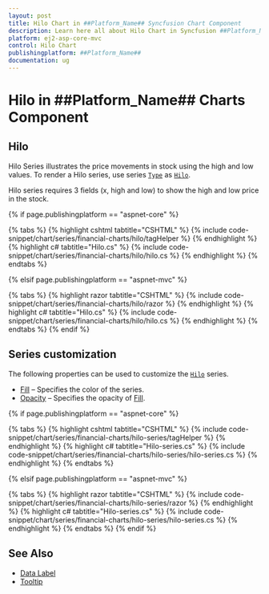 ```yaml
---
layout: post
title: Hilo Chart in ##Platform_Name## Syncfusion Chart Component
description: Learn here all about Hilo Chart in Syncfusion ##Platform_Name## Chart component of Syncfusion Essential JS 2 and more.
platform: ej2-asp-core-mvc
control: Hilo Chart
publishingplatform: ##Platform_Name##
documentation: ug
---
```



# Hilo in ##Platform_Name## Charts Component

## Hilo

Hilo Series illustrates the price movements in stock using the high and low values. To render a Hilo series, use series [`Type`](https://help.syncfusion.com/cr/aspnetcore-js2/Syncfusion.EJ2.Charts.ChartSeries.html#Syncfusion_EJ2_Charts_ChartSeries_Type) as [`Hilo`](https://help.syncfusion.com/cr/aspnetcore-js2/Syncfusion.EJ2.Charts.ChartSeriesType.html#Syncfusion_EJ2_Charts_ChartSeriesType_Hilo).

Hilo series requires 3 fields (x, high and low) to show the high and low price in the stock.

{% if page.publishingplatform == "aspnet-core" %}

{% tabs %}
{% highlight cshtml tabtitle="CSHTML" %}
{% include code-snippet/chart/series/financial-charts/hilo/tagHelper %}
{% endhighlight %}
{% highlight c# tabtitle="Hilo.cs" %}
{% include code-snippet/chart/series/financial-charts/hilo/hilo.cs %}
{% endhighlight %}
{% endtabs %}

{% elsif page.publishingplatform == "aspnet-mvc" %}

{% tabs %}
{% highlight razor tabtitle="CSHTML" %}
{% include code-snippet/chart/series/financial-charts/hilo/razor %}
{% endhighlight %}
{% highlight c# tabtitle="Hilo.cs" %}
{% include code-snippet/chart/series/financial-charts/hilo/hilo.cs %}
{% endhighlight %}
{% endtabs %}
{% endif %}



## Series customization

The following properties can be used to customize the [`Hilo`](https://help.syncfusion.com/cr/aspnetcore-js2/Syncfusion.EJ2.Charts.ChartSeriesType.html#Syncfusion_EJ2_Charts_ChartSeriesType_Hilo) series.

* [Fill](https://help.syncfusion.com/cr/aspnetcore-js2/Syncfusion.EJ2.Charts.ChartSeries.html#Syncfusion_EJ2_Charts_ChartSeries_Fill) – Specifies the color of the series.
* [Opacity](https://help.syncfusion.com/cr/aspnetcore-js2/Syncfusion.EJ2.Charts.ChartSeries.html#Syncfusion_EJ2_Charts_ChartSeries_Opacity) – Specifies the opacity of [Fill](https://help.syncfusion.com/cr/aspnetcore-js2/Syncfusion.EJ2.Charts.ChartSeries.html#Syncfusion_EJ2_Charts_ChartSeries_Fill).

{% if page.publishingplatform == "aspnet-core" %}

{% tabs %}
{% highlight cshtml tabtitle="CSHTML" %}
{% include code-snippet/chart/series/financial-charts/hilo-series/tagHelper %}
{% endhighlight %}
{% highlight c# tabtitle="Hilo-series.cs" %}
{% include code-snippet/chart/series/financial-charts/hilo-series/hilo-series.cs %}
{% endhighlight %}
{% endtabs %}

{% elsif page.publishingplatform == "aspnet-mvc" %}

{% tabs %}
{% highlight razor tabtitle="CSHTML" %}
{% include code-snippet/chart/series/financial-charts/hilo-series/razor %}
{% endhighlight %}
{% highlight c# tabtitle="Hilo-series.cs" %}
{% include code-snippet/chart/series/financial-charts/hilo-series/hilo-series.cs %}
{% endhighlight %}
{% endtabs %}
{% endif %}



## See Also

* [Data Label](../data-labels)
* [Tooltip](../tool-tip)